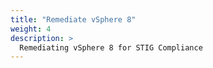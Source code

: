 ```yaml
---
title: "Remediate vSphere 8"
weight: 4
description: >
  Remediating vSphere 8 for STIG Compliance
---
```

